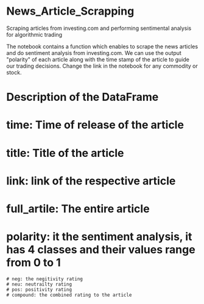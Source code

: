# News_Article_Scrapping
Scraping articles from investing.com and performing sentimental analysis for algorithmic trading

The notebook contains a function which enables to scrape the news articles and do sentiment analysis from investing.com. We can use the output "polarity" of each article along with the time stamp of the article to guide our trading decisions. Change the link in the notebook for any commodity or stock.

# Description of the DataFrame
# time: Time of release of the article
# title: Title of the article
# link: link of the respective article
# full_artile: The entire article
# polarity: it the sentiment analysis, it has 4 classes and their values range from 0 to 1
    # neg: the negitivity rating 
    # neu: neutrailty rating
    # pos: positivity rating
    # compound: the combined rating to the article
